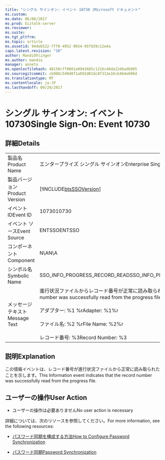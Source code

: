 ```yaml
---
title: "シングル サインオン: イベント 10730 |Microsoft ドキュメント"
ms.custom: 
ms.date: 06/08/2017
ms.prod: biztalk-server
ms.reviewer: 
ms.suite: 
ms.tgt_pltfrm: 
ms.topic: article
ms.assetid: 94deb522-7ff0-4952-9654-95fd39c12e4a
caps.latest.revision: "10"
author: MandiOhlinger
ms.author: mandia
manager: anneta
ms.openlocfilehash: 48150cff0801a9941685c1216c48da22d6adb985
ms.sourcegitcommit: cb908c540d8f1a692d01dc8f313e16cb4b4e696d
ms.translationtype: MT
ms.contentlocale: ja-JP
ms.lasthandoff: 09/20/2017
---
```

# <a name="single-sign-on-event-10730"></a><span data-ttu-id="ca19d-102">シングル サインオン: イベント 10730</span><span class="sxs-lookup"><span data-stu-id="ca19d-102">Single Sign-On: Event 10730</span></span>
## <a name="details"></a><span data-ttu-id="ca19d-103">詳細</span><span class="sxs-lookup"><span data-stu-id="ca19d-103">Details</span></span>  
  
|||  
|-|-|  
|<span data-ttu-id="ca19d-104">製品名</span><span class="sxs-lookup"><span data-stu-id="ca19d-104">Product Name</span></span>|<span data-ttu-id="ca19d-105">エンタープライズ シングル サインオン</span><span class="sxs-lookup"><span data-stu-id="ca19d-105">Enterprise Single Sign-On</span></span>|  
|<span data-ttu-id="ca19d-106">製品バージョン</span><span class="sxs-lookup"><span data-stu-id="ca19d-106">Product Version</span></span>|[!INCLUDE[btsSSOVersion](../includes/btsssoversion-md.md)]|  
|<span data-ttu-id="ca19d-107">イベント ID</span><span class="sxs-lookup"><span data-stu-id="ca19d-107">Event ID</span></span>|<span data-ttu-id="ca19d-108">10730</span><span class="sxs-lookup"><span data-stu-id="ca19d-108">10730</span></span>|  
|<span data-ttu-id="ca19d-109">イベント ソース</span><span class="sxs-lookup"><span data-stu-id="ca19d-109">Event Source</span></span>|<span data-ttu-id="ca19d-110">ENTSSO</span><span class="sxs-lookup"><span data-stu-id="ca19d-110">ENTSSO</span></span>|  
|<span data-ttu-id="ca19d-111">コンポーネント</span><span class="sxs-lookup"><span data-stu-id="ca19d-111">Component</span></span>|<span data-ttu-id="ca19d-112">N\A</span><span class="sxs-lookup"><span data-stu-id="ca19d-112">N\A</span></span>|  
|<span data-ttu-id="ca19d-113">シンボル名</span><span class="sxs-lookup"><span data-stu-id="ca19d-113">Symbolic Name</span></span>|<span data-ttu-id="ca19d-114">SSO_INFO_PROGRESS_RECORD_READ</span><span class="sxs-lookup"><span data-stu-id="ca19d-114">SSO_INFO_PROGRESS_RECORD_READ</span></span>|  
|<span data-ttu-id="ca19d-115">メッセージ テキスト</span><span class="sxs-lookup"><span data-stu-id="ca19d-115">Message Text</span></span>|<span data-ttu-id="ca19d-116">進行状況ファイルからレコード番号が正常に読み取られました。%r</span><span class="sxs-lookup"><span data-stu-id="ca19d-116">The record number was successfully read from the progress file.%r</span></span><br /><br /> <span data-ttu-id="ca19d-117">アダプター: %1 %r</span><span class="sxs-lookup"><span data-stu-id="ca19d-117">Adapter: %1%r</span></span><br /><br /> <span data-ttu-id="ca19d-118">ファイル名: %2 %r</span><span class="sxs-lookup"><span data-stu-id="ca19d-118">File Name: %2%r</span></span><br /><br /> <span data-ttu-id="ca19d-119">レコード番号: %3</span><span class="sxs-lookup"><span data-stu-id="ca19d-119">Record Number: %3</span></span>|  
  
## <a name="explanation"></a><span data-ttu-id="ca19d-120">説明</span><span class="sxs-lookup"><span data-stu-id="ca19d-120">Explanation</span></span>  
 <span data-ttu-id="ca19d-121">この情報イベントは、レコード番号が進行状況ファイルから正常に読み取られたことを示します。</span><span class="sxs-lookup"><span data-stu-id="ca19d-121">This Information event indicates that the record number was successfully read from the progress file.</span></span>  
  
## <a name="user-action"></a><span data-ttu-id="ca19d-122">ユーザーの操作</span><span class="sxs-lookup"><span data-stu-id="ca19d-122">User Action</span></span>  
  
-   <span data-ttu-id="ca19d-123">ユーザーの操作は必要ありません</span><span class="sxs-lookup"><span data-stu-id="ca19d-123">No user action is necessary</span></span>  
  
 <span data-ttu-id="ca19d-124">詳細については、次のリソースを参照してください。</span><span class="sxs-lookup"><span data-stu-id="ca19d-124">For more information, see the following resources:</span></span>  
  
-   [<span data-ttu-id="ca19d-125">パスワード同期を構成する方法</span><span class="sxs-lookup"><span data-stu-id="ca19d-125">How to Configure Password Synchronization</span></span>](../core/how-to-configure-password-synchronization.md)  
  
-   [<span data-ttu-id="ca19d-126">パスワード同期</span><span class="sxs-lookup"><span data-stu-id="ca19d-126">Password Synchronization</span></span>](../core/password-synchronization2.md)